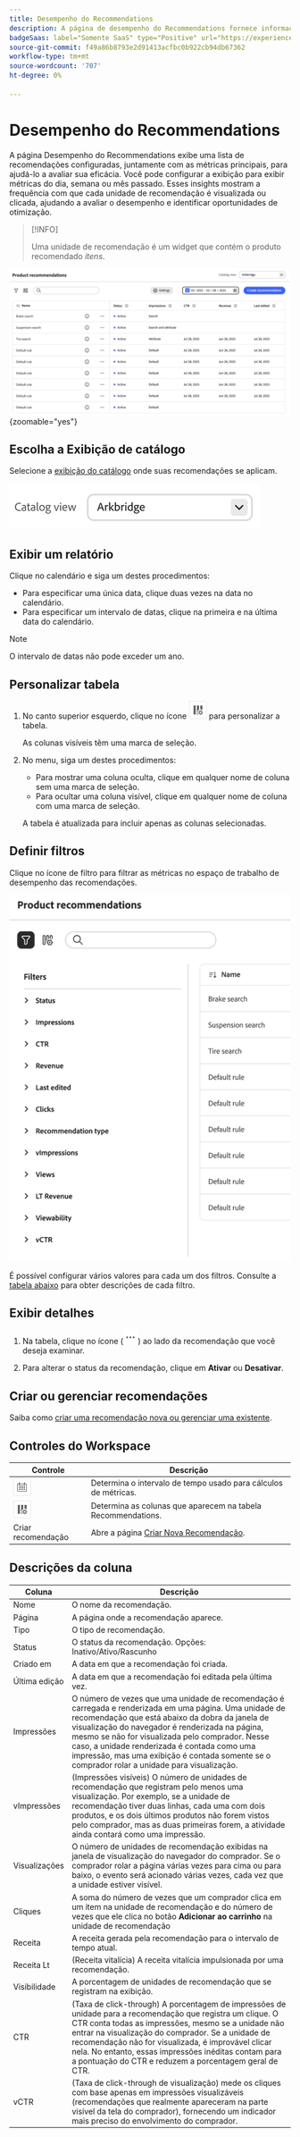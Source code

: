 ```yaml
---
title: Desempenho do Recommendations
description: A página de desempenho do Recommendations fornece informações sobre o desempenho das recomendações de produtos do insight.
badgeSaas: label="Somente SaaS" type="Positive" url="https://experienceleague.adobe.com/pt-br/docs/commerce/user-guides/product-solutions" tooltip="Aplicável somente a projetos do Adobe Commerce as a Cloud Service e do Adobe Commerce Optimizer (infraestrutura SaaS gerenciada pela Adobe)."
source-git-commit: f49a86b8793e2d91413acfbc0b922cb94db67362
workflow-type: tm+mt
source-wordcount: '707'
ht-degree: 0%

---
```


# Desempenho do Recommendations

A página Desempenho do Recommendations exibe uma lista de recomendações configuradas, juntamente com as métricas principais, para ajudá-lo a avaliar sua eficácia. Você pode configurar a exibição para exibir métricas do dia, semana ou mês passado. Esses insights mostram a frequência com que cada unidade de recomendação é visualizada ou clicada, ajudando a avaliar o desempenho e identificar oportunidades de otimização.

>[!INFO]
>
>Uma unidade de recomendação é um widget que contém o produto recomendado _itens_.

![Desempenho de recomendações](../assets/rec-performance.png){zoomable="yes"}

## Escolha a **Exibição de catálogo**

Selecione a [exibição do catálogo](../setup/catalog-view.md) onde suas recomendações se aplicam.

![Exibição de catálogo](../assets/catalog-view.png)

## Exibir um relatório

Clique no calendário e siga um destes procedimentos:

- Para especificar uma única data, clique duas vezes na data no calendário.
- Para especificar um intervalo de datas, clique na primeira e na última data do calendário.

>[!NOTE]
>
>O intervalo de datas não pode exceder um ano.

## Personalizar tabela

1. No canto superior esquerdo, clique no ícone ![Seletor de coluna](../assets/icon-show-hide-columns.png) para personalizar a tabela.

   As colunas visíveis têm uma marca de seleção.

1. No menu, siga um destes procedimentos:

   - Para mostrar uma coluna oculta, clique em qualquer nome de coluna sem uma marca de seleção.
   - Para ocultar uma coluna visível, clique em qualquer nome de coluna com uma marca de seleção.

   A tabela é atualizada para incluir apenas as colunas selecionadas.

## Definir filtros

Clique no ícone de filtro para filtrar as métricas no espaço de trabalho de desempenho das recomendações.

![Métricas de filtro](../assets/rec-filters.png)

É possível configurar vários valores para cada um dos filtros. Consulte a [tabela abaixo](#column-descriptions) para obter descrições de cada filtro.

## Exibir detalhes

1. Na tabela, clique no ícone (![Mais seletor](../assets/btn-more.png)) ao lado da recomendação que você deseja examinar.

1. Para alterar o status da recomendação, clique em **Ativar** ou **Desativar**.

## Criar ou gerenciar recomendações

Saiba como [criar uma recomendação nova ou gerenciar uma existente](../merchandising/recommendations/create.md).

## Controles do Workspace

| Controle | Descrição |
|---|---|
| ![Seletor de calendário](../assets/icon-calendar.png) | Determina o intervalo de tempo usado para cálculos de métricas. |
| ![Seletor de coluna](../assets/icon-show-hide-columns.png) | Determina as colunas que aparecem na tabela Recommendations. |
| Criar recomendação | Abre a página [Criar Nova Recomendação](../merchandising/recommendations/create.md). |

## Descrições da coluna

| Coluna | Descrição |
|---|---|
| Nome | O nome da recomendação. |
| Página | A página onde a recomendação aparece. |
| Tipo | O tipo de recomendação. |
| Status | O status da recomendação. Opções: Inativo/Ativo/Rascunho |
| Criado em | A data em que a recomendação foi criada. |
| Última edição | A data em que a recomendação foi editada pela última vez. |
| Impressões | O número de vezes que uma unidade de recomendação é carregada e renderizada em uma página. Uma unidade de recomendação que está abaixo da dobra da janela de visualização do navegador é renderizada na página, mesmo se não for visualizada pelo comprador. Nesse caso, a unidade renderizada é contada como uma impressão, mas uma exibição é contada somente se o comprador rolar a unidade para visualização. |
| vImpressões | (Impressões visíveis) O número de unidades de recomendação que registram pelo menos uma visualização. Por exemplo, se a unidade de recomendação tiver duas linhas, cada uma com dois produtos, e os dois últimos produtos não forem vistos pelo comprador, mas as duas primeiras forem, a atividade ainda contará como uma impressão. |
| Visualizações | O número de unidades de recomendação exibidas na janela de visualização do navegador do comprador. Se o comprador rolar a página várias vezes para cima ou para baixo, o evento será acionado várias vezes, cada vez que a unidade estiver visível. |
| Cliques | A soma do número de vezes que um comprador clica em um item na unidade de recomendação e do número de vezes que ele clica no botão **Adicionar ao carrinho** na unidade de recomendação |
| Receita | A receita gerada pela recomendação para o intervalo de tempo atual. |
| Receita Lt | (Receita vitalícia) A receita vitalícia impulsionada por uma recomendação. |
| Visibilidade | A porcentagem de unidades de recomendação que se registram na exibição. |
| CTR | (Taxa de click-through) A porcentagem de impressões de unidade para a recomendação que registra um clique. O CTR conta todas as impressões, mesmo se a unidade não entrar na visualização do comprador. Se a unidade de recomendação não for visualizada, é improvável clicar nela. No entanto, essas impressões inéditas contam para a pontuação do CTR e reduzem a porcentagem geral de CTR. |
| vCTR | (Taxa de click-through de visualização) mede os cliques com base apenas em impressões visualizáveis (recomendações que realmente apareceram na parte visível da tela do comprador), fornecendo um indicador mais preciso do envolvimento do comprador. |
